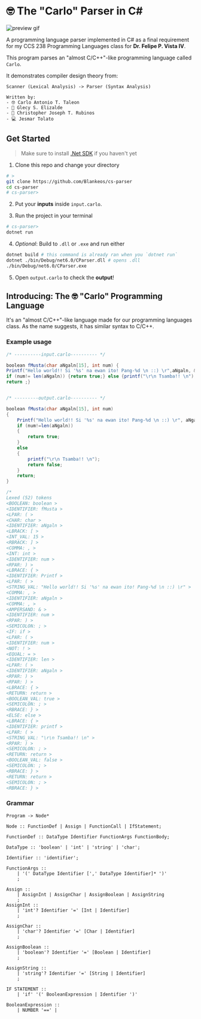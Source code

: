 # 🤓 The "Carlo" Parser in C#

![preview gif](/docs/preview.gif)

A programming language parser implemented in C# as a final requirement for my CCS 238 Programming Languages class for **Dr. Felipe P. Vista IV**.

This program parses an "almost C/C++"-like programming language called `Carlo`.

It demonstrates compiler design theory from:

```
Scanner (Lexical Analysis) -> Parser (Syntax Analysis)
```

```
Written by:
- 🤓 Carlo Antonio T. Taleon
- 👧 Glecy S. Elizalde
- 🤠 Christopher Joseph T. Rubinos
- 💻 Jesmar Tolato
```

## Get Started

> Make sure to install [.Net SDK](https://dotnet.microsoft.com/en-us/download) if you haven't yet

1. Clone this repo and change your directory

```sh
# >
git clone https://github.com/Blankeos/cs-parser
cd cs-parser
# cs-parser>
```

2. Put your **inputs** inside `input.carlo`.

3. Run the project in your terminal

```sh
# cs-parser>
dotnet run
```

4. _Optional_: Build to `.dll` or `.exe` and run either

```sh
dotnet build # this command is already ran when you `dotnet run`
dotnet ./bin/Debug/net6.0/CParser.dll # opens .dll
./bin/Debug/net6.0/CParser.exe
```

5. Open `output.carlo` to check the **output**!

## Introducing: The 🤓 "Carlo" Programming Language

It's an "almost C/C++"-like language made for our programming languages class. As the name suggests, it has similar syntax to C/C++.

### Example usage

```c#
/* ----------input.carlo---------- */

boolean fMusta(char aNgaln[15], int num) {
Printf("Hello world!! Si '%s' na ewan ito! Pang-%d \n ::) \r",aNgaln, &num);
if (num!= len(aNgaln)) {return true;} else {printf("\r\n Tsamba!! \n"); return false;}
return ;}


/* ---------output.carlo---------- */

boolean fMusta(char aNgaln[15], int num)
{
	Printf("Hello world!! Si '%s' na ewan ito! Pang-%d \n ::) \r", aNgaln, &num);
	if (num!=len(aNgaln))
	{
		return true;
	}
	else
	{
		printf("\r\n Tsamba!! \n");
		return false;
	}
	return;
}

/*
Lexed (52) tokens
<BOOLEAN: boolean >
<IDENTIFIER: fMusta >
<LPAR: ( >
<CHAR: char >
<IDENTIFIER: aNgaln >
<LBRACK: [ >
<INT_VAL: 15 >
<RBRACK: ] >
<COMMA: , >
<INT: int >
<IDENTIFIER: num >
<RPAR: ) >
<LBRACE: { >
<IDENTIFIER: Printf >
<LPAR: ( >
<STRING_VAL: "Hello world!! Si '%s' na ewan ito! Pang-%d \n ::) \r" >
<COMMA: , >
<IDENTIFIER: aNgaln >
<COMMA: , >
<AMPERSAND: & >
<IDENTIFIER: num >
<RPAR: ) >
<SEMICOLON: ; >
<IF: if >
<LPAR: ( >
<IDENTIFIER: num >
<NOT: ! >
<EQUAL: = >
<IDENTIFIER: len >
<LPAR: ( >
<IDENTIFIER: aNgaln >
<RPAR: ) >
<RPAR: ) >
<LBRACE: { >
<RETURN: return >
<BOOLEAN_VAL: true >
<SEMICOLON: ; >
<RBRACE: } >
<ELSE: else >
<LBRACE: { >
<IDENTIFIER: printf >
<LPAR: ( >
<STRING_VAL: "\r\n Tsamba!! \n" >
<RPAR: ) >
<SEMICOLON: ; >
<RETURN: return >
<BOOLEAN_VAL: false >
<SEMICOLON: ; >
<RBRACE: } >
<RETURN: return >
<SEMICOLON: ; >
<RBRACE: } >
```

### Grammar

```
Program -> Node*

Node :: FunctionDef | Assign | FunctionCall | IfStatement;

FunctionDef :: DataType Identifier FunctionArgs FunctionBody;

DataType :: 'boolean' | 'int' | 'string' | 'char';

Identifier :: 'identifier';

FunctionArgs ::
    | '(' DataType Identifier [',' DataType Identifier]* ')'
    ;

Assign ::
    | AssignInt | AssignChar | AssignBoolean | AssignString
    ;
AssignInt ::
    | 'int'? Identifier '=' [Int | Identifier]
    ;

AssignChar ::
    | 'char'? Identifier '=' [Char | Identifier]
    ;

AssignBoolean ::
    | 'boolean'? Identifier '=' [Boolean | Identifier]
    ;

AssignString ::
    | 'string'? Identifier '=' [String | Identifier]
    ;

IF STATEMENT ::
    | 'if' '(' BooleanExpression | Identifier ')'

BooleanExpression ::
    | NUMBER '==' |
```

